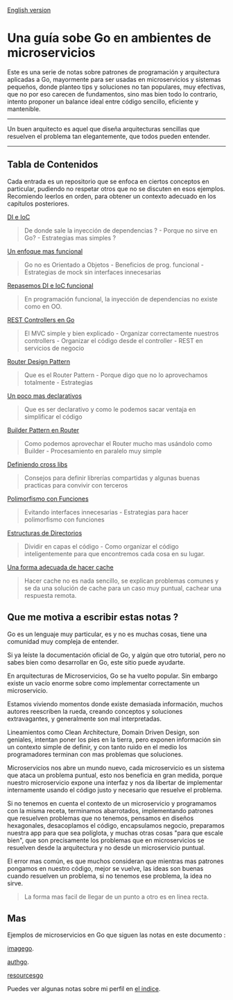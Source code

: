 [English version](README_en.md)

# Una guía sobe Go en ambientes de microservicios

Este es una serie de notas sobre patrones de programación y arquitectura aplicadas a Go, mayormente para ser usadas en microservicios y sistemas pequeños, donde planteo tips y soluciones no tan populares, muy efectivas, que no por eso carecen de fundamentos, sino mas bien todo lo contrario, intento proponer un balance ideal entre código sencillo, eficiente y mantenible.

---

Un buen arquitecto es aquel que diseña arquitecturas sencillas que resuelven el problema tan elegantemente, que todos pueden entender.

---

## Tabla de Contenidos

Cada entrada es un repositorio que se enfoca en ciertos conceptos en particular, pudiendo no respetar otros que no se discuten en esos ejemplos. Recomiendo leerlos en orden, para obtener un contexto adecuado en los capítulos posteriores.

[DI e IoC](go_di_ioc/README.md)

> De donde sale la inyección de dependencias ? - Porque no sirve en Go? - Estrategias mas simples ?

[Un enfoque mas funcional](go_functional/README.md)

> Go no es Orientado a Objetos - Beneficios de prog. funcional - Estrategias de mock sin interfaces innecesarias

[Repasemos DI e IoC funcional](go_di_ioc2/README.md)

> En programación funcional, la inyección de dependencias no existe como en OO.

[REST Controllers en Go](go_rest_controller/README.md)

> El MVC simple y bien explicado - Organizar correctamente nuestros controllers - Organizar el código desde el controller - REST en servicios de negocio

[Router Design Pattern](go_router_design/README.md)

> Que es el Router Pattern - Porque digo que no lo aprovechamos totalmente - Estrategias

[Un poco mas declarativos](go_declarative/README.md)

> Que es ser declarativo y como le podemos sacar ventaja en simplificar el código

[Builder Pattern en Router](go_router_builder/README.md)

> Como podemos aprovechar el Router mucho mas usándolo como Builder - Procesamiento en paralelo muy simple

[Definiendo cross libs](go_libs/README.md)

> Consejos para definir librerías compartidas y algunas buenas practicas para convivir con terceros

[Polimorfismo con Funciones](go_functional_polimorfism/README.md)

> Evitando interfaces innecesarias - Estrategias para hacer polimorfismo con funciones

[Estructuras de Directorios](go_directories/README.md)

> Dividir en capas el código - Como organizar el código inteligentemente para que encontremos cada cosa en su lugar.

[Una forma adecuada de hacer cache](go_cache/README.md)

> Hacer cache no es nada sencillo, se explican problemas comunes y se da una solución de cache para un caso muy puntual, cachear una respuesta remota.

## Que me motiva a escribir estas notas ?

Go es un lenguaje muy particular, es y no es muchas cosas, tiene una comunidad muy compleja de entender.

Si ya leíste la documentación oficial de Go, y algún que otro tutorial, pero no sabes bien como desarrollar en Go, este sitio puede ayudarte.

En arquitecturas de Microservicios, Go se ha vuelto popular. Sin embargo existe un vacío enorme sobre como implementar correctamente un microservicio.

Estamos viviendo momentos donde existe demasiada información, muchos autores reescriben la rueda, creando conceptos y soluciones extravagantes, y generalmente son mal interpretadas.

Lineamientos como Clean Architecture, Domain Driven Design, son geniales, intentan poner los pies en la tierra, pero exponen información sin un contexto simple de definir, y con tanto ruido en el medio los programadores terminan con mas problemas que soluciones.

Microservicios nos abre un mundo nuevo, cada microservicio es un sistema que ataca un problema puntual, esto nos beneficia en gran medida, porque nuestro microservicio expone una interfaz y nos da libertar de implementar internamente usando el código justo y necesario que resuelve el problema.

Si no tenemos en cuenta el contexto de un microservicio y programamos con la misma receta, terminamos abarrotados, implementando patrones que resuelven problemas que no tenemos, pensamos en diseños hexagonales, desacoplamos el código, encapsulamos negocio, preparamos nuestra app para que sea políglota, y muchas otras cosas "para que escale bien", que son precisamente los problemas que en microservicios se resuelven desde la arquitectura y no desde un microservicio puntual.

El error mas común, es que muchos consideran que mientras mas patrones pongamos en nuestro código, mejor se vuelve, las ideas son buenas cuando resuelven un problema, si no tenemos ese problema, la idea no sirve.

> La forma mas facil de llegar de un punto a otro es en linea recta.

## Mas

Ejemplos de microservicios en Go que siguen las notas en este documento :

[imagego](https://github.com/nmarsollier/imagego).

[authgo](https://github.com/nmarsollier/authgo).

[resourcesgo](https://github.com/nmarsollier/resourcesgo)

Puedes ver algunas notas sobre mi perfil en [el indice](https://github.com/nmarsollier/index).

```

```

